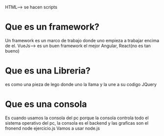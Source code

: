 HTML--> se hacen scripts
# Que es un framework?
Un framework es un marco de trabajo donde uno empieza a trabajar encima de el. 
VueJs--> es un buen framework el mejor
Angular, React(no es tan bueno)
# Que es una Libreria?
es como una pieza de lego donde uno la llama y la une a su codigo 
JQuery
# Que es una consola
Es cuando usamos la consola del pc porque la consola controla todo el sistema operativo del pc, la consola es el backend y las graficas son  el fronend
node ejercicio.js
Vamos a usar node.js
